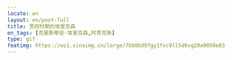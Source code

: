 ```yaml
---
locate: en
layout: en/post-full
title: 贾府时期的埃里克森
en_tags: [克里斯蒂安·埃里克森,阿贾克斯]
type: gif
featimg: https://ws1.sinaimg.cn/large/7bb8bd97gy1fxc9ll5d6vg20a9050e83.gif
---
```

